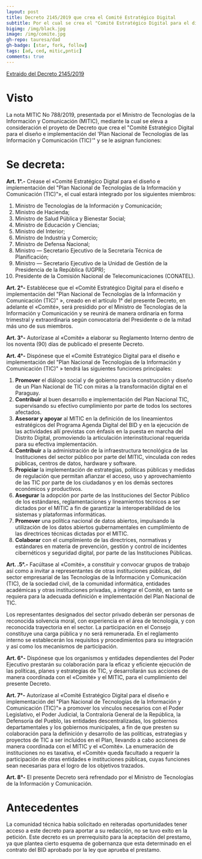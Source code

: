 ```yaml
---
layout: post
title: Decreto 2145/2019 que crea el Comité Estratégico Digital 
subtitle: Por el cual se crea el "Comité Estratégico Digital para el diseño e implementación del Plan Nacional de Tecnologias de la Información y Comunicación (TIC)" y se le asignan funciones
bigimg: /img/black.jpg
image: /img/comite.jpg
gh-repo: tauresa/dad
gh-badge: [star, fork, follow]
tags: [ad, ced, mitic,pntic]
comments: true
---
```


[Extraido del Decreto 2145/2019](https://www.presidencia.gov.py/archivos/documentos/DECRETO2145_hzqgx67f.PDF)

# Visto
La nota MITIC No 788/2019, presentada por el Ministro de Tecnologías de la Información y Comunicación (MITIC), mediante la cual se eleva a consideración el proyeto de Decreto que crea el "Comité Estratégico Digital para el diseño e implementación del 'Plan Nacional de Tecnologías de las Información y Comunicación (TIC)'" y se le asignan funciones:

# Se decreta: 

**Art. 1°.-** Créase el «Comité Estratégico Digital para el diseño e implementación del "Plan Nacional de Tecnologías de la Información y Comunicación (TIC)"», el cual estará integrado por los siguientes miembros:
1. Ministro de Tecnologías de la Información y Comunicación; 
2. Ministro de Hacienda; 
3. Ministro de Salud Pública y Bienestar Social; 
4. Ministro de Educación y Ciencias; 
5. Ministro del Interior; 
6. Ministro de Industria y Comercio; 
7. Ministro de Defensa Nacional; 
8. Ministro — Secretario Ejecutivo de la Secretaría Técnica de Planificación; 
9. Ministro — Secretario Ejecutivo de la Unidad de Gestión de la Presidencia de la República (UGPR); 
10. Presidente de la Comisión Nacional de Telecomunicaciones (CONATEL).

**Art. 2°-** Establécese que el «Comité Estratégico Digital para el diseño e implementación del "Plan Nacional de Tecnologías de la Información y Comunicación (TIC)" », creado en el artículo 1° del presente Decreto, en adelante el «Comité», será presidido por el Ministro de Tecnologías de la Información y Comunicación y se reunirá de manera ordinaria en forma trimestral y extraordinaria según convocatoria del Presidente o de la mitad más uno de sus miembros.

**Art. 3°-** Autorízase al «Comité» a elaborar su Reglamento Interno dentro de los noventa (90) días de publicado el presente Decreto.

**Art. 4°-** Dispónese que el «Comité Estratégico Digital para el diseño e implementación del "Plan Nacional de Tecnologías de la Información y Comunicación (TIC)" » tendrá las siguientes funciones principales:

1. **Promover** el diálogo social y de gobierno para la construcción y diseño de un Plan Nacional de TIC con miras a la transformación digital en el Paraguay.
2. **Contribuir** al buen desarrollo e implementación del Plan Nacional TIC, supervisando su efectivo cumplimiento por parte de todos los sectores afectados. 
3. **Asesorar y apoyar** al MITIC en la definición de los lineamientos estratégicos del Programa Agenda Digital del BID y en la ejecución de las actividades allí previstas con énfasis en la puesta en marcha del Distrito Digital, promoviendo la articulación interinstitucional requerida para su efectiva implementación. 
4. **Contribuir** a la administración de la infraestructura tecnológica de las Instituciones del sector público por parte del MITIC, vinculada con redes públicas, centros de datos, hardware y software. 
5. **Propiciar** la implementación de estrategias, políticas públicas y medidas de regulación que permitan afianzar el acceso, uso y aprovechamiento de las TIC por parte de los ciudadanos y en los demás sectores económicos y productivos. 
6. **Asegurar** la adopción por parte de las Instituciones del Sector Público de los estándares, reglamentaciones y lineamientos técnicos a ser dictados por el MITIC a fin de garantizar la interoperabilidad de los sistemas y plataformas informáticas. 
7. **Promover** una política nacional de datos abiertos, impulsando la utilización de los datos abiertos gubernamentales en cumplimiento de las directrices técnicas dictadas por el MITIC. 
8. **Colaborar** con el cumplimiento de las directrices, normativas y estándares en materia de prevención, gestión y control de incidentes cibernéticos y seguridad digital, por parte de las Instituciones Públicas.

**Art. .5°.-** Facúltase al «Comité», a constituir y convocar grupos de trabajo así como a invitar a representantes de otras instituciones públicas, del sector empresarial de las Tecnologías de la Información y Comunicación (TIC), de la sociedad civil, de la comunidad informática, entidades académicas y otras instituciones privadas, a integrar el Comité, en tanto se requiera para la adecuada definición e implementación del Plan Nacional de TIC. 

Los representantes designados del sector privado deberán ser personas de reconocida solvencia moral, con experiencia en el área de tecnología, y con reconocida trayectoria en el sector. La participación en el Consejo constituye una carga pública y no será remunerada. En el reglamento interno se establecerán los requisitos y procedimientos para su integración y así como los mecanismos de participación.

**Art. 6°-** Dispónese que los organismos y entidades dependientes del Poder Ejecutivo prestarán su colaboración para la eficaz y eficiente ejecución de las políticas, planes y estrategias de TIC, y desarrollarán sus acciones de manera coordinada con el «Comité» y el MITIC, para el cumplimiento del presente Decreto.

**Art. 7°-** Autorízase al «Comité Estratégico Digital para el diseño e implementación del "Plan Nacional de Tecnologías de la Información y Comunicación (TIC)"» a promover los vínculos necesarios con el Poder Legislativo, el Poder Judicial, la Contraloría General de la República, la Defensoría del Pueblo, las entidades descentralizadas, los gobiernos departamentales y los gobiernos municipales, a fin de que presten su colaboración para la definición y desarrollo de las políticas, estrategias y proyectos de TIC a ser incluidos en el Plan, llevando a cabo acciones de manera coordinada con el MITIC y el «Comité». La enumeración de instituciones no es taxativa, el «Comité» queda facultado a requerir la participación de otras entidades e instituciones públicas, cuyas funciones sean necesarias para el logro de los objetivos trazados. 

**Art. 8°-** El presente Decreto será refrendado por el Ministro de Tecnologías de la Información y Comunicación. 

# Antecedentes
La comunidad técnica habia solicitado en reiteradas oportunidades tener acceso a este decreto para aportar a su redacción, no se tuvo exito en la petición. Este decreto es un prerrequisito para la aceptación del prestamo, ya que plantea cierto esquema de gobernanza que esta determinado en el contrato del BID aprobado por la ley que aprueba el prestamo.